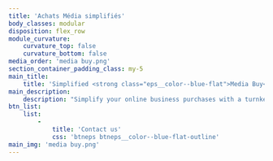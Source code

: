 ```yaml
---
title: 'Achats Média simplifiés'
body_classes: modular
disposition: flex_row
module_curvature:
    curvature_top: false
    curvature_bottom: false
media_order: 'media buy.png'
section_container_padding_class: my-5
main_title:
    title: 'Simplified <strong class="eps__color--blue-flat">Media Buy</strong> simplifiés'
main_description:
    description: "Simplify your online business purchases with a turnkey payment solution.<br><br>\n° Unlimited virtual cards without going through a bank\n<br><br>° Secure online media purchases with complete peace of mind\n<br><br>° A centralized transaction management interface"
btn_list:
    list:
        -
            title: 'Contact us'
            css: 'btneps btneps__color--blue-flat-outline'
main_img: 'media buy.png'
---
```


